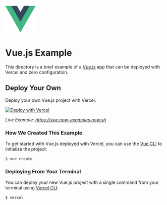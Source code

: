 ![Vue.js Logo](https://github.com/vercel/vercel/blob/master/packages/frameworks/logos/vue.svg)

# Vue.js Example

This directory is a brief example of a [Vue.js](https://vuejs.org/) app that can be deployed with Vercel and zero configuration.

## Deploy Your Own

Deploy your own Vue.js project with Vercel.

[![Deploy with Vercel](https://vercel.com/button)](https://vercel.com/import/project?template=https://github.com/vercel/vercel/tree/master/examples/vue)

_Live Example: https://vue.now-examples.now.sh_

### How We Created This Example

To get started with Vue.js deployed with Vercel, you can use the [Vue CLI](https://cli.vuejs.org/guide/creating-a-project.html#vue-create) to initialize the project:

```shell
$ vue create
```

### Deploying From Your Terminal

You can deploy your new Vue.js project with a single command from your terminal using [Vercel CLI](https://vercel.com/download):

```shell
$ vercel
```
